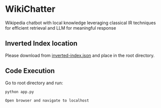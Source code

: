 # WikiChatter
Wikipedia chatbot with local knowledge leveraging classical IR techniques for efficient retrieval and LLM for meaningful response

## Inverted Index location

Please download from [inverted-index.json](https://buffalo.box.com/s/bfeg1acj24dnz75bt0nuh12tc6abxq1g) and place in the root directory.

## Code Execution

Go to root directory and run:
   ```bash
   python app.py

Open browser and navigate to localhost
